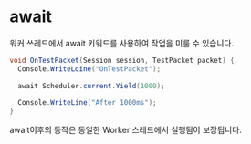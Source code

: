 await
====

워커 쓰레드에서 await 키워드를 사용하여 작업을 미룰 수 있습니다.

```c#
void OnTestPacket(Session session, TestPacket packet) {
  Console.WriteLoine("OnTestPacket");
  
  await Scheduler.current.Yield(1000);
  
  Console.WriteLine("After 1000ms");
}
```

await이후의 동작은 동일한 Worker 스레드에서 실행됨이 보장됩니다.

